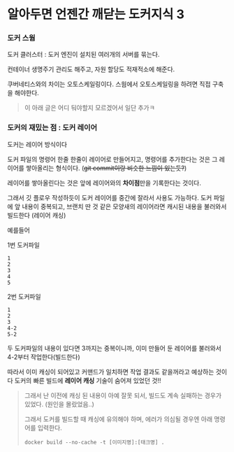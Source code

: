 # 알아두면 언젠간 깨닫는 도커지식 3

### 도커 스웜

도커 클러스터 : 도커 엔진이 설치된 여러개의 서버를 묶는다.

컨테이너 생명주기 관리도 해주고, 자원 할당도 적재적소에 해준다.

쿠버네티스와의 차이는 오토스케일링이다. 스웜에서 오토스케일링을 하려면 직접 구축을 해야한다.  



> 이 아래 글은 어디 둬야할지 모르겠어서 일단 추가ㅋ

### 도커의 재밌는 점 : 도커 레이어

도커는 레이어 방식이다

도커 파일의 명령어 한줄 한줄이 레이어로 만들어지고, 명령어를 추가한다는 것은 그 레이어를 쌓아올리는 형식이다. (~~git commit이랑 비슷한 느낌이 있는듯?~~)

레이어를 쌓아올린다는 것은 앞에 레이어와의 **차이점**만을 기록한다는 것이다.

그래서 깃 플로우 작성하듯이 도커 레이어를 중간에 잘라서 사용도 가능하다.
도커 파일에 앞 내용이 중복되고, 브랜치 딴 것 같은 모양새의 레이어라면 캐시된 내용을 불러와서 빌드한다 (레이어 캐싱)

예를들어

1번 도커파일

```
1
2
3
4
5
```

2번 도커파일

```
1
2
3
4-2
5-2
```

두 도커파일의 내용이 있다면 3까지는 중복이니까, 이미 만들어 둔 레이어를 불러와서 4-2부터 작업한다(빌드한다)

따라서 이미 캐싱이 되어있고 커맨드가 일치하면 작업 결과도 같을꺼라고 예상하는 것이다 도커의 빠른 빌드에 **레이어 캐싱** 기술이 숨어져 있었던 것!!



> 그래서 난 이전에 캐싱 된 내용이 아예 잘못 되서, 빌드도 계속 실패하는 경우가 있었다. (원인을 몰랐었음..)
>
> 그래서 도커를 빌드할 때 캐싱에 유의해야 하며, 에러가 의심될 경우엔 아래 명령어를 입력한다.
>
> ```shell
> docker build --no-cache -t [이미지명]:[태크명] .
> ```

